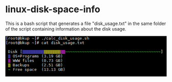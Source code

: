 # linux-disk-space-info

This is a bash script that generates a file "disk_usage.txt" in the same folder of the script containing information about the disk usage.

![alt text](https://raw.githubusercontent.com/zemigpt/linux-disk-space-info/master/screen_capture.png "Screen capture")

